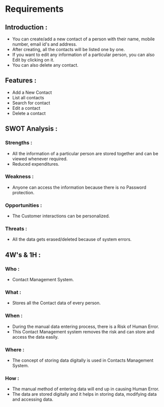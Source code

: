 # Requirements
## Introduction :

- You can create/add a new contact of a person with their name, mobile number, email id's and address.
- After creating, all the contacts will be listed one by one.
- If you want to edit any information of a particular person, you can also Edit by clicking on it.
- You can also delete any contact.


## Features :

- Add a New Contact
- List all contacts
- Search for contact
- Edit a contact
- Delete a contact


## SWOT Analysis :
### Strengths :
- All the information of a particular person are stored together and can be viewed whenever required.
- Reduced expenditures.


### Weakness :
- Anyone can access the information because there is no Password protection.


### Opportunities :
- The Customer interactions can be personalized.


### Threats : 
- All the data gets erased/deleted because of system errors.


## 4W's & 1H : 
### Who :
- Contact Management System.


### What :
- Stores all the Contact data of every person.


### When :
- During the manual data entering process, there is a Risk of Human Error.
- This Contact Management system removes the risk and can store and access the data easily.


### Where : 
- The concept of storing data digitally is used in Contacts Management System.


### How : 
- The manual method of entering data will end up in causing Human Error.
- The data are stored digitally and it helps in storing data, modifying data and accessing data.



